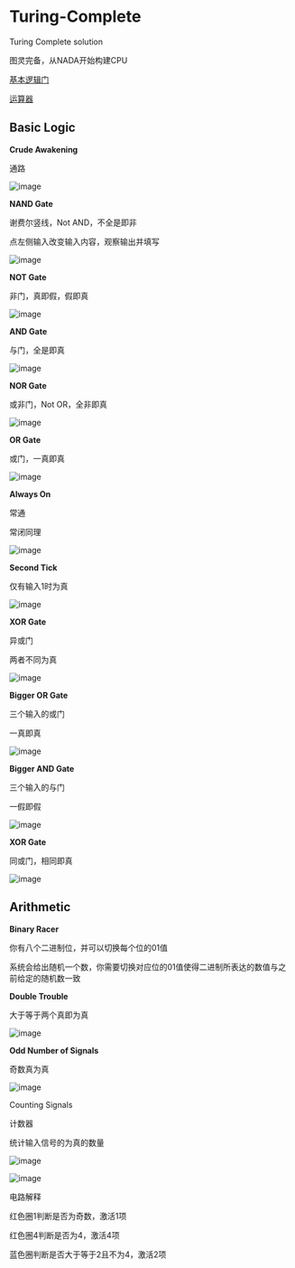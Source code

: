 # Turing-Complete
Turing Complete solution

图灵完备，从NADA开始构建CPU

[基本逻辑门](https://github.com/AdvelleAiolox/Turing-Complete/blob/main/README.md#basic-logic)

[运算器](https://github.com/AdvelleAiolox/Turing-Complete/blob/main/README.md#Arithmetic)


## Basic Logic

**Crude Awakening**

通路

![image](https://github.com/AdvelleAiolox/Turing-Complete/blob/main/Photos/Basic_Logic/Crude%20Awakening.JPG)

**NAND Gate**

谢费尔竖线，Not AND，不全是即非

点左侧输入改变输入内容，观察输出并填写

![image](https://github.com/AdvelleAiolox/Turing-Complete/blob/main/Photos/Basic_Logic/NAND%20Gate.JPG)

**NOT Gate**

非门，真即假，假即真

![image](https://github.com/AdvelleAiolox/Turing-Complete/blob/main/Photos/Basic_Logic/NOT%20Gate.JPG)

**AND Gate**

与门，全是即真

![image](https://github.com/AdvelleAiolox/Turing-Complete/blob/main/Photos/Basic_Logic/AND%20Gate.JPG)

**NOR Gate**

或非门，Not OR，全非即真

![image](https://github.com/AdvelleAiolox/Turing-Complete/blob/main/Photos/Basic_Logic/NOR%20Gate.JPG)

**OR Gate**

或门，一真即真

![image](https://github.com/AdvelleAiolox/Turing-Complete/blob/main/Photos/Basic_Logic/OR%20Gate.JPG)

**Always On**

常通

常闭同理

![image](https://github.com/AdvelleAiolox/Turing-Complete/blob/main/Photos/Basic_Logic/Always%20On.JPG)

**Second Tick**

仅有输入1时为真

![image](https://github.com/AdvelleAiolox/Turing-Complete/blob/main/Photos/Basic_Logic/Second%20Tick.JPG)

**XOR Gate**

异或门

两者不同为真

![image](https://github.com/AdvelleAiolox/Turing-Complete/blob/main/Photos/Basic_Logic/XOR%20Gate.JPG)

**Bigger OR Gate**

三个输入的或门

一真即真

![image](https://github.com/AdvelleAiolox/Turing-Complete/blob/main/Photos/Basic_Logic/Bigger%20OR%20Gate.JPG)

**Bigger AND Gate**

三个输入的与门

一假即假

![image](https://github.com/AdvelleAiolox/Turing-Complete/blob/main/Photos/Basic_Logic/Bigger%20AND%20Gate.JPG)

**XOR Gate**

同或门，相同即真

![image](https://github.com/AdvelleAiolox/Turing-Complete/blob/main/Photos/Basic_Logic/XNOR%20Gate.JPG)


## Arithmetic

**Binary Racer**

你有八个二进制位，并可以切换每个位的01值

系统会给出随机一个数，你需要切换对应位的01值使得二进制所表达的数值与之前给定的随机数一致


**Double Trouble**

大于等于两个真即为真

![image](https://github.com/AdvelleAiolox/Turing-Complete/blob/main/Photos/Arithmetic/Double%20Trouble.JPG)


**Odd Number of Signals**

奇数真为真

![image](https://github.com/AdvelleAiolox/Turing-Complete/blob/main/Photos/Arithmetic/Odd%20Number%20of%20Signals.JPG)

Counting Signals

计数器

统计输入信号的为真的数量

![image](https://github.com/AdvelleAiolox/Turing-Complete/blob/main/Photos/Arithmetic/Counting%20Signals.JPG)

![image](https://github.com/AdvelleAiolox/Turing-Complete/blob/main/Photos/Arithmetic/Counting%20Signals_124.JPG)

电路解释

红色圈1判断是否为奇数，激活1项

红色圈4判断是否为4，激活4项

蓝色圈判断是否大于等于2且不为4，激活2项


